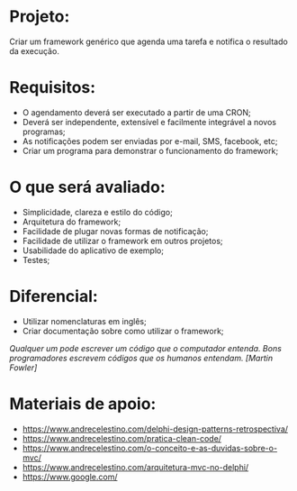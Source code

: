 # Projeto:
Criar um framework genérico que agenda uma tarefa e notifica o resultado da execução.

# Requisitos:
- O agendamento deverá ser executado a partir de uma CRON;
- Deverá ser independente, extensível e facilmente integrável a novos programas;
- As notificações podem ser enviadas por e-mail, SMS, facebook, etc;
- Criar um programa para demonstrar o funcionamento do framework;

# O que será avaliado:
- Simplicidade, clareza e estilo do código;
- Arquitetura do framework;
- Facilidade de plugar novas formas de notificação;
- Facilidade de utilizar o framework em outros projetos;
- Usabilidade do aplicativo de exemplo;
- Testes;

# Diferencial:
- Utilizar nomenclaturas em inglês;
- Criar documentação sobre como utilizar o framework;

*Qualquer um pode escrever um código que o computador entenda. Bons programadores escrevem códigos que os humanos entendam. [Martin Fowler]*

# Materiais de apoio:
- https://www.andrecelestino.com/delphi-design-patterns-retrospectiva/
- https://www.andrecelestino.com/pratica-clean-code/
- https://www.andrecelestino.com/o-conceito-e-as-duvidas-sobre-o-mvc/
- https://www.andrecelestino.com/arquitetura-mvc-no-delphi/
- https://www.google.com/
